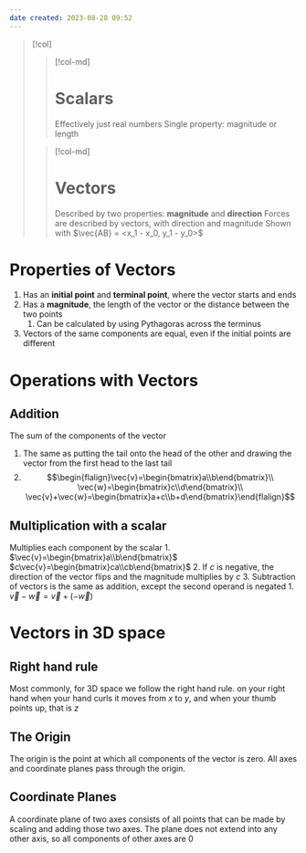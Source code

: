 ```yaml
---
date created: 2023-08-28 09:52
---
```


> [!col]
>
> > [!col-md]
> >
> > # Scalars
> >
> > Effectively just real numbers
> > Single property: magnitude or length
>
> > [!col-md]
> >
> > # Vectors
> >
> > Described by two properties: **magnitude** and **direction**
> > Forces are described by vectors, with direction and magnitude
> > Shown with $\vec{AB} = <x_1 - x_0, y_1 - y_0>$

# Properties of Vectors

1. Has an **initial point** and **terminal point**, where the vector starts and ends
2. Has a **magnitude**, the length of the vector or the distance between the two points
   1. Can be calculated by using Pythagoras across the terminus
3. Vectors of the same components are equal, even if the initial points are different

# Operations with Vectors
## Addition
The sum of the components of the vector
1. The same as putting the tail onto the head of the other and drawing the vector from the first head to the last tail
2. $$\begin{flalign}\vec{v}=\begin{bmatrix}a\\b\end{bmatrix}\\ \vec{w}=\begin{bmatrix}c\\d\end{bmatrix}\\ \vec{v}+\vec{w}=\begin{bmatrix}a+c\\b+d\end{bmatrix}\end{flalign}$$
## Multiplication with a scalar
Multiplies each component by the scalar
	1. $\vec{v}=\begin{bmatrix}a\\b\end{bmatrix}$
	   $c\vec{v}=\begin{bmatrix}ca\\cb\end{bmatrix}$
	2. If $c$ is negative, the direction of the vector flips and the magnitude multiplies by $c$
3. Subtraction of vectors is the same as addition, except the second operand is negated
	1. $\vec{v}-\vec{w} = \vec{v}+(-\vec{w})$

# Vectors in 3D space
## Right hand rule
Most commonly, for 3D space we follow the right hand rule. on your right hand when your hand curls it moves from $x$ to $y$, and when your thumb points up, that is $z$

## The Origin
The origin is the point at which all components of the vector is zero.
All axes and coordinate planes pass through the origin.

## Coordinate Planes
A coordinate plane of two axes consists of all points that can be made by scaling and adding those two axes.
The plane does not extend into any other axis, so all components of other axes are 0
